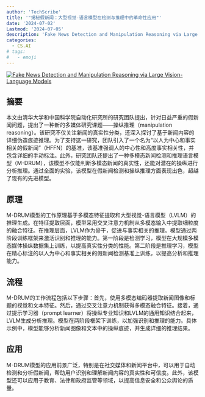 ```yaml
---
author: 'TechScribe'
title: '"揭秘假新闻：大型视觉-语言模型在检测与推理中的革命性应用"'
date: '2024-07-02'
Lastmod: '2024-07-05'
description: 'Fake News Detection and Manipulation Reasoning via Large Vision-Language Models'
categories:
  - CS.AI
# tags:
#   - emoji
---
```


[![Fake News Detection and Manipulation Reasoning via Large Vision-Language Models](https://arxiv-research-1301205113.cos.ap-guangzhou.myqcloud.com/images/2407.02042v1.pdf_0.jpg)](https://arxiv.org/abs/2407.02042v1)

## 摘要

本文由清华大学和中国科学院自动化研究所的研究团队提出，针对日益严重的假新闻问题，提出了一种新的多媒体研究课题——操纵推理（manipulation reasoning）。该研究不仅关注新闻的真实性分类，还深入探讨了基于新闻内容的详细伪造痕迹推理。为了支持这一研究，团队引入了一个名为“以人为中心和事实相关的假新闻”（HFFN）的基准，该基准强调人的中心性和高度事实相关性，并包含详细的手动标注。此外，研究团队还提出了一种多模态新闻检测和推理语言模型（M-DRUM），该模型不仅能判断多模态新闻的真实性，还能对潜在的操纵进行分析推理。通过全面的实验，该模型在假新闻检测和操纵推理方面表现出色，超越了现有的先进模型。<!--more-->

## 原理

M-DRUM模型的工作原理基于多模态特征提取和大型视觉-语言模型（LVLM）的推理生成。在特征提取层面，模型采用交叉注意力机制从多模态输入中提取细粒度的融合特征。在推理层面，LVLM作为骨干，促进与事实相关的推理。模型通过两阶段训练框架来激活识别和推理的能力。第一阶段是检测学习，模型在大规模多模态媒体操纵数据集上训练，以提高真实性分类的性能。第二阶段是推理学习，模型在精心标注的以人为中心和事实相关的假新闻检测基准上训练，以提高分析和推理能力。

## 流程

M-DRUM的工作流程包括以下步骤：首先，使用多模态编码器提取新闻图像和标题的视觉和文本特征。然后，通过交叉注意力机制获得多模态融合特征。接着，通过提示学习器（prompt learner）将操纵专业知识和LVLM的通用知识结合起来，LVLM生成分析推理。模型在两阶段框架下训练，以加强识别和推理的能力。具体示例中，模型能够分析新闻图像和文本中的操纵痕迹，并生成详细的推理结果。

## 应用

M-DRUM模型的应用前景广泛，特别是在社交媒体和新闻平台中，可以用于自动检测和分析假新闻，帮助用户识别和理解新闻内容的真实性和可信度。此外，该模型还可以应用于教育、法律和政府监管等领域，以提高信息安全和公众舆论的质量。